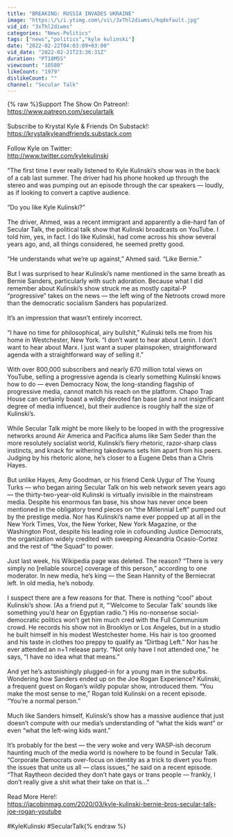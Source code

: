 ```yaml
---
title: "BREAKING: RUSSIA INVADES UKRAINE"
image: "https:\/\/i.ytimg.com\/vi\/3xThl2diwms\/hqdefault.jpg"
vid_id: "3xThl2diwms"
categories: "News-Politics"
tags: ["news","politics","kyle kulinski"]
date: "2022-02-22T04:03:09+03:00"
vid_date: "2022-02-21T23:36:31Z"
duration: "PT18M5S"
viewcount: "10580"
likeCount: "1979"
dislikeCount: ""
channel: "Secular Talk"
---
```

{% raw %}Support The Show On Patreon!:<br /><a rel="nofollow" target="blank" href="https://www.patreon.com/seculartalk">https://www.patreon.com/seculartalk</a><br /><br />Subscribe to Krystal Kyle &amp; Friends On Substack!:<br /><a rel="nofollow" target="blank" href="https://krystalkyleandfriends.substack.com">https://krystalkyleandfriends.substack.com</a><br /><br />Follow Kyle on Twitter:<br /><a rel="nofollow" target="blank" href="http://www.twitter.com/kylekulinski">http://www.twitter.com/kylekulinski</a><br /><br />&quot;The first time I ever really listened to Kyle Kulinski’s show was in the back of a cab last summer. The driver had his phone hooked up through the stereo and was pumping out an episode through the car speakers — loudly, as if looking to convert a captive audience.<br /><br />“Do you like Kyle Kulinski?”<br /><br />The driver, Ahmed, was a recent immigrant and apparently a die-hard fan of Secular Talk, the political talk show that Kulinski broadcasts on YouTube. I told him, yes, in fact. I do like Kulinski, had come across his show several years ago, and, all things considered, he seemed pretty good.<br /><br />“He understands what we’re up against,” Ahmed said. “Like Bernie.”<br /><br />But I was surprised to hear Kulinski’s name mentioned in the same breath as Bernie Sanders, particularly with such adoration. Because what I did remember about Kulinski’s show struck me as mostly capital-P “progressive” takes on the news — the left wing of the Netroots crowd more than the democratic socialism Sanders has popularized.<br /><br />It’s an impression that wasn’t entirely incorrect.<br /><br />“I have no time for philosophical, airy bullshit,” Kulinski tells me from his home in Westchester, New York. “I don’t want to hear about Lenin. I don’t want to hear about Marx. I just want a super plainspoken, straightforward agenda with a straightforward way of selling it.”<br /><br />With over 800,000 subscribers and nearly 670 million total views on YouTube, selling a progressive agenda is clearly something Kulinski knows how to do — even Democracy Now, the long-standing flagship of progressive media, cannot match his reach on the platform. Chapo Trap House can certainly boast a wildly devoted fan base (and a not insignificant degree of media influence), but their audience is roughly half the size of Kulinski’s.<br /><br />While Secular Talk might be more likely to be looped in with the progressive networks around Air America and Pacifica alums like Sam Seder than the more resolutely socialist world, Kulinski’s fiery rhetoric, razor-sharp class instincts, and knack for withering takedowns sets him apart from his peers. Judging by his rhetoric alone, he’s closer to a Eugene Debs than a Chris Hayes.<br /><br />But unlike Hayes, Amy Goodman, or his friend Cenk Uygur of The Young Turks — who began airing Secular Talk on his web network seven years ago — the thirty-two-year-old Kulinski is virtually invisible in the mainstream media. Despite his enormous fan base, his show has never once been mentioned in the obligatory trend pieces on “the Millennial Left” pumped out by the prestige media. Nor has Kulinski’s name ever popped up at all in the New York Times, Vox, the New Yorker, New York Magazine, or the Washington Post, despite his leading role in cofounding Justice Democrats, the organization widely credited with sweeping Alexandria Ocasio-Cortez and the rest of “the Squad” to power.<br /><br />Just last week, his Wikipedia page was deleted. The reason? “There is very simply no [reliable source] coverage of this person,” according to one moderator. In new media, he’s king — the Sean Hannity of the Berniecrat left. In old media, he’s nobody.<br /><br />I suspect there are a few reasons for that. There is nothing “cool” about Kulinski’s show. (As a friend put it, “‘Welcome to Secular Talk’ sounds like something you’d hear on Egyptian radio.”) His no-nonsense social-democratic politics won’t get him much cred with the Full Communism crowd. He records his show not in Brooklyn or Los Angeles, but in a studio he built himself in his modest Westchester home. His hair is too groomed and his taste in clothes too preppy to qualify as “Dirtbag Left.” Nor has he ever attended an n+1 release party. “Not only have I not attended one,” he says, “I have no idea what that means.”<br /><br />And yet he’s astonishingly plugged-in for a young man in the suburbs. Wondering how Sanders ended up on the Joe Rogan Experience? Kulinski, a frequent guest on Rogan’s wildly popular show, introduced them. “You make the most sense to me,” Rogan told Kulinski on a recent episode. “You’re a normal person.”<br /><br />Much like Sanders himself, Kulinski’s show has a massive audience that just doesn’t compute with our media’s understanding of “what the kids want” or even “what the left-wing kids want.”<br /><br />It’s probably for the best — the very woke and very WASP-ish decorum haunting much of the media world is nowhere to be found in Secular Talk. “Corporate Democrats over-focus on identity as a trick to divert you from the issues that unite us all — class issues,” he said on a recent episode. “That Raytheon decided they don’t hate gays or trans people — frankly, I don’t really give a shit what their take on that is...&quot;<br /><br />Read More Here!:<br /><a rel="nofollow" target="blank" href="https://jacobinmag.com/2020/03/kyle-kulinski-bernie-bros-secular-talk-joe-rogan-youtube">https://jacobinmag.com/2020/03/kyle-kulinski-bernie-bros-secular-talk-joe-rogan-youtube</a><br /><br />#KyleKulinski #SecularTalk{% endraw %}
